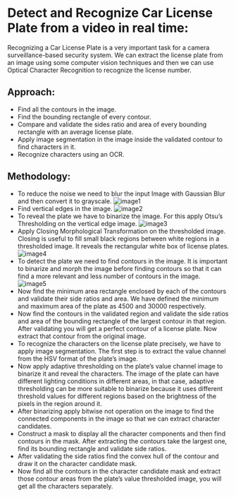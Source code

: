 # Detect and Recognize Car License Plate from a video in real time:

 Recognizing a Car License Plate is a very important task for a camera surveillance-based security system. We can extract the license plate from an image using some computer vision techniques and then we can use Optical Character Recognition to recognize the license number.

## Approach:

- Find all the contours in the image.
- Find the bounding rectangle of every contour.
- Compare and validate the sides ratio and area of every bounding rectangle with an average license plate.
- Apply image segmentation in the image inside the validated contour to find characters in it.
- Recognize characters using an OCR.

## Methodology:

- To reduce the noise we need to blur the input Image with Gaussian Blur and then convert it to grayscale.
  ![image1](https://media.geeksforgeeks.org/wp-content/uploads/20200326001440/gray1.jpg)
- Find vertical edges in the image.
  ![image2](https://media.geeksforgeeks.org/wp-content/uploads/20200326000832/edge1.jpg)
- To reveal the plate we have to binarize the image. For this apply Otsu’s Thresholding on the vertical edge image.
![image3](https://media.geeksforgeeks.org/wp-content/uploads/20200326001732/threshold2.jpg)
- Apply Closing Morphological Transformation on the thresholded image. Closing is useful to fill small black regions between white regions in a thresholded image. It reveals the rectangular white box of license plates.
![image4](https://media.geeksforgeeks.org/wp-content/uploads/20200326002340/morph.jpg)
- To detect the plate we need to find contours in the image. It is important to binarize and morph the image before finding contours so that it can find a more relevant and less number of contours in the image.
![image5](https://media.geeksforgeeks.org/wp-content/uploads/20200326010304/contour.jpg)
- Now find the minimum area rectangle enclosed by each of the contours and validate their side ratios and area. We have defined the minimum and maximum area of the plate as 4500 and 30000 respectively.
- Now find the contours in the validated region and validate the side ratios and area of the bounding rectangle of the largest contour in that region. After validating you will get a perfect contour of a license plate. Now extract that contour from the original image.
- To recognize the characters on the license plate precisely, we have to apply image segmentation. The first step is to extract the value channel from the HSV format of the plate’s image.
- Now apply adaptive thresholding on the plate’s value channel image to binarize it and reveal the characters. The image of the plate can have different lighting conditions in different areas, in that case, adaptive thresholding can be more suitable to binarize because it uses different threshold values for different regions based on the brightness of the pixels in the region around it.
- After binarizing apply bitwise not operation on the image to find the connected components in the image so that we can extract character candidates.
- Construct a mask to display all the character components and then find contours in the mask. After extracting the contours take the largest one, find its bounding rectangle and validate side ratios.
- After validating the side ratios find the convex hull of the contour and draw it on the character candidate mask.
- Now find all the contours in the character candidate mask and extract those contour areas from the plate’s value thresholded image, you will get all the characters separately.
